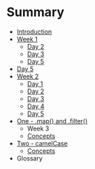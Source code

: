 # Summary

* [Introduction](README.md)
* [Week 1](week1/week1.md)
   * [Day 2](week1/day_2.md)
   * [Day 3](week1/day_3.md)
   * [Day 5](week1/day_4.md)
* [Day 5](week1/day_5.md)
* [Week 2](week2/week2.md)
   * [Day 1](week2/day_6.md)
   * [Day 2](week2/day_7.md)
   * [Day 3](week2/day_8.md)
   * [Day 4](day_4.md)
   * [Day 5](day_5.md)
* [One - .map() and .filter()](one_-_map_and_filter.md)
   * Week 3
   * [Concepts](concepts1.md)
* [Two - camelCase](two_-_camelcase.md)
   * [Concepts](concepts.md)
* Glossary

